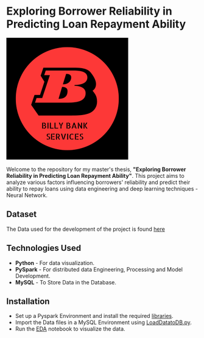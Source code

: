 # Exploring Borrower Reliability in Predicting Loan Repayment Ability

![Project Logo](https://github.com/Erevos-IV/Predicting-Loan-Outcome/blob/main/Images/Logo.png)

Welcome to the repository for my master's thesis, **"Exploring Borrower Reliability in Predicting Loan Repayment Ability"**. This project aims to analyze various factors influencing borrowers' reliability and predict their ability to repay loans using data engineering and deep learning techniques - Neural Network.


## Dataset

The Data used for the development of the project is found [here](https://www.kaggle.com/competitions/home-credit-default-risk/data)

## Technologies Used

- **Python**    - For data visualization.
- **PySpark**   - For distributed data Engineering, Processing and Model Development.
- **MySQL**     - To Store Data in the Database.

## Installation

- Set up a Pyspark Environment and install the required [libraries](https://github.com/Erevos-IV/Predicting-Loan-Outcome/blob/main/OtherFiles/RequiredLibraries.txt).
- Import the Data files in a MySQL Environment using [LoadDatatoDB.py](https://github.com/Erevos-IV/Predicting-Loan-Outcome/tree/main/LoadDataToDatabase).
- Run the [EDA]() notebook to visualize the data.
